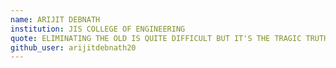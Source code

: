 ```yaml
---
name: ARIJIT DEBNATH
institution: JIS COLLEGE OF ENGINEERING
quote: ELIMINATING THE OLD IS QUITE DIFFICULT BUT IT'S THE TRAGIC TRUTH OF LIFE.
github_user: arijitdebnath20
---
```

